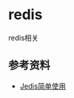 # redis
redis相关

## 参考资料
* [Jedis简单使用](https://blog.csdn.net/dongyuxu342719/article/details/80230267)
